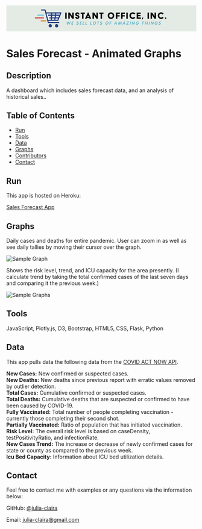 ![Sample Graph](Resources/logo.png)

# Sales Forecast - Animated Graphs

## Description 

A dashboard which includes sales forecast data, and an analysis of historical sales.. 



## Table of Contents
* [Run](#Results)
* [Tools](#Tools)
* [Data](#Data)
* [Graphs](#Graphs)
* [Contributors](#Contributors)
* [Contact](#Contact)



## Run

This app is hosted on Heroku:

[Sales Forecast App](https://instantoffice.herokuapp.com/)


  
## Graphs

Daily cases and deaths for entire pandemic. User can zoom in as well as see daily tallies by moving their cursor over the graph.  

![Sample Graph](static/graph_sample.png)

Shows the risk level, trend, and ICU capacity for the area presently. (I calculate trend by taking the total confirmed cases of the last seven days and comparing it the previous week.)

![Sample Graphs](static/graphs_3.png)



## Tools

JavaScript, Plotly.js, D3, Bootstrap, HTML5, CSS, Flask, Python



## Data

This app pulls data the following data from the [COVID ACT NOW API](https://apidocs.covidactnow.org/).

<b>New Cases:</b>  New confirmed or suspected cases.<br>
<b>New Deaths:</b>  New deaths since previous report with erratic values removed by outlier detection.<br>
<b>Total Cases:</b>  Cumulative confirmed or suspected cases.<br>
<b>Total Deaths:</b>  Cumulative deaths that are suspected or confirmed to have been caused by COVID-19.<br>
<b>Fully Vaccinated:</b>  Total number of people completing vaccination - currently those completing their second shot.<br>
<b>Partially Vaccinated:</b>  Ratio of population that has initiated vaccination.<br>
<b>Risk Level:</b>  The overall risk level is based on caseDensity, testPositivityRatio, and infectionRate.<br>
<b>New Cases Trend:</b>  The increase or decrease of newly confirmed cases for state or county as compared to the previous week.<br>
<b>Icu Bed Capacity:</b>  Information about ICU bed utilization details.<br>



## Contact

Feel free to contact me with examples or any questions via the information below:

GitHub: [@julia-claira](https://api.github.com/users/julia-claira)

Email: julia-claira@gmail.com
